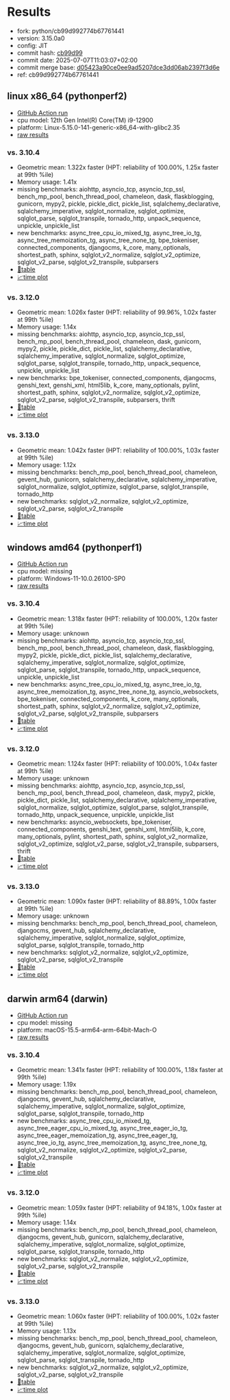 # Results

- fork: python/cb99d992774b67761441
- version: 3.15.0a0
- config: JIT
- commit hash: [cb99d99](https://github.com/python/cpython/commit/cb99d99)
- commit date: 2025-07-07T11:03:07+02:00
- commit merge base: [d05423a90ce0ee9ad5207dce3dd06ab2397f3d6e](https://github.com/python/cpython/commit/d05423a90ce0ee9ad5207dce3dd06ab2397f3d6e)
- ref: cb99d992774b67761441

## linux x86_64 (pythonperf2)

- [GitHub Action run](https://github.com/faster-cpython/benchmarking/actions/runs/16139562343)
- cpu model: 12th Gen Intel(R) Core(TM) i9-12900
- platform: Linux-5.15.0-141-generic-x86_64-with-glibc2.35
- [raw results](bm-20250707-pythonperf2-x86_64-python-cb99d992774b67761441-3.15.0a0-cb99d99.json)

### vs. 3.10.4

- Geometric mean: 1.322x faster (HPT: reliability of 100.00%, 1.25x faster at 99th %ile)
- Memory usage: 1.41x
- missing benchmarks: aiohttp, asyncio_tcp, asyncio_tcp_ssl, bench_mp_pool, bench_thread_pool, chameleon, dask, flaskblogging, gunicorn, mypy2, pickle, pickle_dict, pickle_list, sqlalchemy_declarative, sqlalchemy_imperative, sqlglot_normalize, sqlglot_optimize, sqlglot_parse, sqlglot_transpile, tornado_http, unpack_sequence, unpickle, unpickle_list
- new benchmarks: async_tree_cpu_io_mixed_tg, async_tree_io_tg, async_tree_memoization_tg, async_tree_none_tg, bpe_tokeniser, connected_components, djangocms, k_core, many_optionals, shortest_path, sphinx, sqlglot_v2_normalize, sqlglot_v2_optimize, sqlglot_v2_parse, sqlglot_v2_transpile, subparsers
- [📄table](bm-20250707-pythonperf2-x86_64-python-cb99d992774b67761441-3.15.0a0-cb99d99-vs-3.10.4.md)
- [📈time plot](bm-20250707-pythonperf2-x86_64-python-cb99d992774b67761441-3.15.0a0-cb99d99-vs-3.10.4.svg)

### vs. 3.12.0

- Geometric mean: 1.026x faster (HPT: reliability of 99.96%, 1.02x faster at 99th %ile)
- Memory usage: 1.14x
- missing benchmarks: aiohttp, asyncio_tcp, asyncio_tcp_ssl, bench_mp_pool, bench_thread_pool, chameleon, dask, gunicorn, mypy2, pickle, pickle_dict, pickle_list, sqlalchemy_declarative, sqlalchemy_imperative, sqlglot_normalize, sqlglot_optimize, sqlglot_parse, sqlglot_transpile, tornado_http, unpack_sequence, unpickle, unpickle_list
- new benchmarks: bpe_tokeniser, connected_components, djangocms, genshi_text, genshi_xml, html5lib, k_core, many_optionals, pylint, shortest_path, sphinx, sqlglot_v2_normalize, sqlglot_v2_optimize, sqlglot_v2_parse, sqlglot_v2_transpile, subparsers, thrift
- [📄table](bm-20250707-pythonperf2-x86_64-python-cb99d992774b67761441-3.15.0a0-cb99d99-vs-3.12.0.md)
- [📈time plot](bm-20250707-pythonperf2-x86_64-python-cb99d992774b67761441-3.15.0a0-cb99d99-vs-3.12.0.svg)

### vs. 3.13.0

- Geometric mean: 1.042x faster (HPT: reliability of 100.00%, 1.03x faster at 99th %ile)
- Memory usage: 1.12x
- missing benchmarks: bench_mp_pool, bench_thread_pool, chameleon, gevent_hub, gunicorn, sqlalchemy_declarative, sqlalchemy_imperative, sqlglot_normalize, sqlglot_optimize, sqlglot_parse, sqlglot_transpile, tornado_http
- new benchmarks: sqlglot_v2_normalize, sqlglot_v2_optimize, sqlglot_v2_parse, sqlglot_v2_transpile
- [📄table](bm-20250707-pythonperf2-x86_64-python-cb99d992774b67761441-3.15.0a0-cb99d99-vs-3.13.0.md)
- [📈time plot](bm-20250707-pythonperf2-x86_64-python-cb99d992774b67761441-3.15.0a0-cb99d99-vs-3.13.0.svg)

## windows amd64 (pythonperf1)

- [GitHub Action run](https://github.com/faster-cpython/benchmarking/actions/runs/16139581600)
- cpu model: missing
- platform: Windows-11-10.0.26100-SP0
- [raw results](bm-20250707-pythonperf1-amd64-python-cb99d992774b67761441-3.15.0a0-cb99d99.json)

### vs. 3.10.4

- Geometric mean: 1.318x faster (HPT: reliability of 100.00%, 1.20x faster at 99th %ile)
- Memory usage: unknown
- missing benchmarks: aiohttp, asyncio_tcp, asyncio_tcp_ssl, bench_mp_pool, bench_thread_pool, chameleon, dask, flaskblogging, mypy2, pickle, pickle_dict, pickle_list, sqlalchemy_declarative, sqlalchemy_imperative, sqlglot_normalize, sqlglot_optimize, sqlglot_parse, sqlglot_transpile, tornado_http, unpack_sequence, unpickle, unpickle_list
- new benchmarks: async_tree_cpu_io_mixed_tg, async_tree_io_tg, async_tree_memoization_tg, async_tree_none_tg, asyncio_websockets, bpe_tokeniser, connected_components, k_core, many_optionals, shortest_path, sphinx, sqlglot_v2_normalize, sqlglot_v2_optimize, sqlglot_v2_parse, sqlglot_v2_transpile, subparsers
- [📄table](bm-20250707-pythonperf1-amd64-python-cb99d992774b67761441-3.15.0a0-cb99d99-vs-3.10.4.md)
- [📈time plot](bm-20250707-pythonperf1-amd64-python-cb99d992774b67761441-3.15.0a0-cb99d99-vs-3.10.4.svg)

### vs. 3.12.0

- Geometric mean: 1.124x faster (HPT: reliability of 100.00%, 1.04x faster at 99th %ile)
- Memory usage: unknown
- missing benchmarks: aiohttp, asyncio_tcp, asyncio_tcp_ssl, bench_mp_pool, bench_thread_pool, chameleon, dask, mypy2, pickle, pickle_dict, pickle_list, sqlalchemy_declarative, sqlalchemy_imperative, sqlglot_normalize, sqlglot_optimize, sqlglot_parse, sqlglot_transpile, tornado_http, unpack_sequence, unpickle, unpickle_list
- new benchmarks: asyncio_websockets, bpe_tokeniser, connected_components, genshi_text, genshi_xml, html5lib, k_core, many_optionals, pylint, shortest_path, sphinx, sqlglot_v2_normalize, sqlglot_v2_optimize, sqlglot_v2_parse, sqlglot_v2_transpile, subparsers, thrift
- [📄table](bm-20250707-pythonperf1-amd64-python-cb99d992774b67761441-3.15.0a0-cb99d99-vs-3.12.0.md)
- [📈time plot](bm-20250707-pythonperf1-amd64-python-cb99d992774b67761441-3.15.0a0-cb99d99-vs-3.12.0.svg)

### vs. 3.13.0

- Geometric mean: 1.090x faster (HPT: reliability of 88.89%, 1.00x faster at 99th %ile)
- Memory usage: unknown
- missing benchmarks: bench_mp_pool, bench_thread_pool, chameleon, djangocms, gevent_hub, sqlalchemy_declarative, sqlalchemy_imperative, sqlglot_normalize, sqlglot_optimize, sqlglot_parse, sqlglot_transpile, tornado_http
- new benchmarks: sqlglot_v2_normalize, sqlglot_v2_optimize, sqlglot_v2_parse, sqlglot_v2_transpile
- [📄table](bm-20250707-pythonperf1-amd64-python-cb99d992774b67761441-3.15.0a0-cb99d99-vs-3.13.0.md)
- [📈time plot](bm-20250707-pythonperf1-amd64-python-cb99d992774b67761441-3.15.0a0-cb99d99-vs-3.13.0.svg)

## darwin arm64 (darwin)

- [GitHub Action run](https://github.com/faster-cpython/benchmarking/actions/runs/16139571637)
- cpu model: missing
- platform: macOS-15.5-arm64-arm-64bit-Mach-O
- [raw results](bm-20250707-darwin-arm64-python-cb99d992774b67761441-3.15.0a0-cb99d99.json)

### vs. 3.10.4

- Geometric mean: 1.341x faster (HPT: reliability of 100.00%, 1.18x faster at 99th %ile)
- Memory usage: 1.19x
- missing benchmarks: bench_mp_pool, bench_thread_pool, chameleon, djangocms, gevent_hub, sqlalchemy_declarative, sqlalchemy_imperative, sqlglot_normalize, sqlglot_optimize, sqlglot_parse, sqlglot_transpile, tornado_http
- new benchmarks: async_tree_cpu_io_mixed_tg, async_tree_eager_cpu_io_mixed_tg, async_tree_eager_io_tg, async_tree_eager_memoization_tg, async_tree_eager_tg, async_tree_io_tg, async_tree_memoization_tg, async_tree_none_tg, sqlglot_v2_normalize, sqlglot_v2_optimize, sqlglot_v2_parse, sqlglot_v2_transpile
- [📄table](bm-20250707-darwin-arm64-python-cb99d992774b67761441-3.15.0a0-cb99d99-vs-3.10.4.md)
- [📈time plot](bm-20250707-darwin-arm64-python-cb99d992774b67761441-3.15.0a0-cb99d99-vs-3.10.4.svg)

### vs. 3.12.0

- Geometric mean: 1.059x faster (HPT: reliability of 94.18%, 1.00x faster at 99th %ile)
- Memory usage: 1.14x
- missing benchmarks: bench_mp_pool, bench_thread_pool, chameleon, djangocms, gevent_hub, gunicorn, sqlalchemy_declarative, sqlalchemy_imperative, sqlglot_normalize, sqlglot_optimize, sqlglot_parse, sqlglot_transpile, tornado_http
- new benchmarks: sqlglot_v2_normalize, sqlglot_v2_optimize, sqlglot_v2_parse, sqlglot_v2_transpile
- [📄table](bm-20250707-darwin-arm64-python-cb99d992774b67761441-3.15.0a0-cb99d99-vs-3.12.0.md)
- [📈time plot](bm-20250707-darwin-arm64-python-cb99d992774b67761441-3.15.0a0-cb99d99-vs-3.12.0.svg)

### vs. 3.13.0

- Geometric mean: 1.060x faster (HPT: reliability of 100.00%, 1.02x faster at 99th %ile)
- Memory usage: 1.13x
- missing benchmarks: bench_mp_pool, bench_thread_pool, chameleon, djangocms, gevent_hub, gunicorn, sqlalchemy_declarative, sqlalchemy_imperative, sqlglot_normalize, sqlglot_optimize, sqlglot_parse, sqlglot_transpile, tornado_http
- new benchmarks: sqlglot_v2_normalize, sqlglot_v2_optimize, sqlglot_v2_parse, sqlglot_v2_transpile
- [📄table](bm-20250707-darwin-arm64-python-cb99d992774b67761441-3.15.0a0-cb99d99-vs-3.13.0.md)
- [📈time plot](bm-20250707-darwin-arm64-python-cb99d992774b67761441-3.15.0a0-cb99d99-vs-3.13.0.svg)

